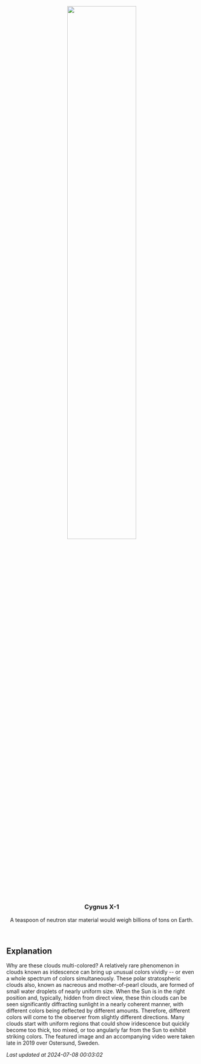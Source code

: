 <p align='center'>
    <img src='https://apod.nasa.gov/apod/image/2407/IridescentClouds_Strand_960.jpg' width='60%' />
    <h3 align="center">Cygnus X-1</h3>
    <p align="center">A teaspoon of neutron star material would weigh billions of tons on Earth.</p>
</p>
<br/>

Explanation
--
Why are these clouds multi-colored?  A relatively rare phenomenon in clouds known as iridescence can bring up unusual colors vividly -- or even a whole spectrum of colors simultaneously. These polar stratospheric clouds also, known as nacreous and mother-of-pearl clouds,  are formed of small water droplets of nearly uniform size. When the Sun is in the right position and, typically, hidden from direct view, these thin clouds can be seen significantly diffracting sunlight in a nearly coherent manner, with different colors being deflected by different amounts. Therefore, different colors will come to the observer from slightly different directions. Many clouds start with uniform regions that could show iridescence but quickly become too thick, too mixed, or too angularly far from the Sun to exhibit striking colors. The featured image and an accompanying video were taken late in 2019 over Ostersund, Sweden.


*Last updated at 2024-07-08 00:03:02*
